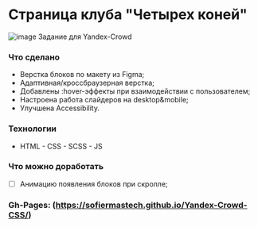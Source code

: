 # Страница клуба "Четырех коней"
![image](https://github.com/SofiermasTech/Yandex-Crowd/assets/112267778/bd930291-1880-4125-bb0c-89592fa35cbc)
Задание для Yandex-Crowd

### Что сделано
- Верстка блоков по макету из Figma;
- Адаптивная/кроссбраузерная верстка;
- Добавлены :hover-эффекты при взаимодействии с пользователем;
- Настроена работа слайдеров на desktop&mobile;
- Улучшена Accessibility.

  
### Технологии
  - HTML  - CSS - SCSS - JS

### Что можно доработать
- [ ] Анимацию появления блоков при скролле;

### Gh-Pages: (https://sofiermastech.github.io/Yandex-Crowd-CSS/)
